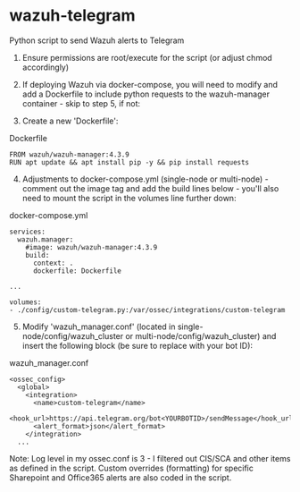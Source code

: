 # wazuh-telegram
Python script to send Wazuh alerts to Telegram

1) Ensure permissions are root/execute for the script (or adjust chmod accordingly)
2) If deploying Wazuh via docker-compose, you will need to modify and add a Dockerfile to include python requests to the wazuh-manager container - skip to step 5, if not:

3) Create a new 'Dockerfile':

Dockerfile

    FROM wazuh/wazuh-manager:4.3.9
    RUN apt update && apt install pip -y && pip install requests

4) Adjustments to docker-compose.yml (single-node or multi-node) - comment out the image tag and add the build lines below - you'll also need to mount the script in the volumes line further down:

docker-compose.yml

    services:
      wazuh.manager:
        #image: wazuh/wazuh-manager:4.3.9
        build:
          context: .
          dockerfile: Dockerfile

    ...

    volumes:
    - ./config/custom-telegram.py:/var/ossec/integrations/custom-telegram

5) Modify 'wazuh_manager.conf' (located in single-node/config/wazuh_cluster or multi-node/config/wazuh_cluster) and insert the following block (be sure to replace <YOURBOTID> with your bot ID):

wazuh_manager.conf

    <ossec_config>
      <global>
        <integration>
          <name>custom-telegram</name>
          <hook_url>https://api.telegram.org/bot<YOURBOTID>/sendMessage</hook_url>
          <alert_format>json</alert_format>
        </integration>
      ...

Note: Log level in my ossec.conf is 3 - I filtered out CIS/SCA and other items as defined in the script. Custom overrides (formatting) for specific Sharepoint and Office365 alerts are also coded in the script.
